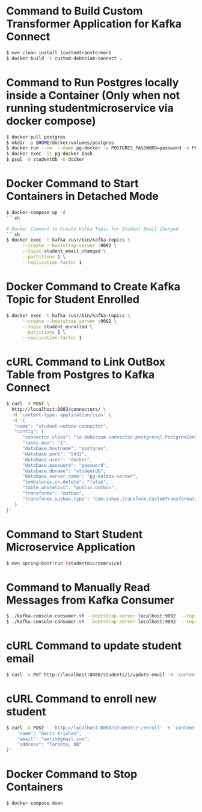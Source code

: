 # Command to Build Custom Transformer Application for Kafka Connect
```sh
$ mvn clean install (customtransformer)
$ docker build -t custom-debezium-connect .
```

# Command to Run Postgres locally inside a Container (Only when not running studentmicroservice via docker compose)
```sh
$ docker pull postgres
$ mkdir -p $HOME/docker/volumes/postgres
$ docker run --rm  --name pg-docker -e POSTGRES_PASSWORD=password -e POSTGRES_USER=docker -e POSTGRES_DB=studentdb -d -p 5432:5432 -v $HOME/docker/volumes/postgres:/var/lib/postgresql/data postgres
$ docker exec -it pg-docker bash
$ psql -d studentdb -U docker
```

# Docker Command to Start Containers in Detached Mode
```sh
$ docker-compose up -d
```sh

# Docker Command to Create Kafka Topic for Student Email Changed
```sh
$ docker exec -t kafka /usr/bin/kafka-topics \
      --create --bootstrap-server :9092 \
      --topic student_email_changed \
      --partitions 1 \
      --replication-factor 1
```

# Docker Command to Create Kafka Topic for Student Enrolled
```sh
$ docker exec -t kafka /usr/bin/kafka-topics \
      --create --bootstrap-server :9092 \
      --topic student_enrolled \
      --partitions 1 \
      --replication-factor 1
```      

# cURL Command to Link OutBox Table from Postgres to Kafka Connect
```sh
$ curl -X POST \
  http://localhost:8083/connectors/ \
  -H 'content-type: application/json' \
  -d '{
   "name": "student-outbox-connector",
   "config": {
      "connector.class": "io.debezium.connector.postgresql.PostgresConnector",
      "tasks.max": "1",
      "database.hostname": "postgres",
      "database.port": "5432",
      "database.user": "docker",
      "database.password": "password",
      "database.dbname": "studentdb",
      "database.server.name": "pg-outbox-server",
      "tombstones.on.delete": "false",
      "table.whitelist": "public.outbox",
      "transforms": "outbox",
      "transforms.outbox.type": "com.sohan.transform.CustomTransformation"
   }
}' 
```

# Command to Start Student Microservice Application
```sh
$ mvn spring-boot:run (studentmicroservice)
```

# Command to Manually Read Messages from Kafka Consumer
```sh
$ ./kafka-console-consumer.sh --bootstrap-server localhost:9092  --topic student_email_changed  --from-beginning
$ ./kafka-console-consumer.sh --bootstrap-server localhost:9092  --topic student_enrolled  --from-beginning
```

# cURL Command to update student email
```sh
$ curl -X PUT http://localhost:8080/students/1/update-email -H 'content-type: application/json' -d '{"email": "abcd@gmail.com"}'
```

# cURL Command to enroll new student
```sh
$ curl -X POST   'http://localhost:8080/students/~/enroll' -H 'content-type: application/json' -d '{
    "name": "Amrit Krishan",
    "email": "amrit@gmail.com",
    "address": "Toronto, ON"
}'
```

# Docker Command to Stop Containers
```sh
$ docker-compose down
```
